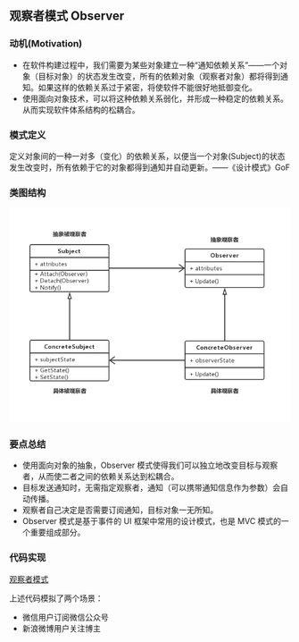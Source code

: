 ## **观察者模式 Observer**

### **动机(Motivation)**

- 在软件构建过程中，我们需要为某些对象建立一种“通知依赖关系”——一个对象（目标对象）的状态发生改变，所有的依赖对象（观察者对象）都将得到通知。如果这样的依赖关系过于紧密，将使软件不能很好地抵御变化。
- 使用面向对象技术，可以将这种依赖关系弱化，并形成一种稳定的依赖关系。从而实现软件体系结构的松耦合。

### **模式定义**

定义对象间的一种一对多（变化）的依赖关系，以便当一个对象(Subject)的状态发生改变时，所有依赖于它的对象都得到通知并自动更新。——《设计模式》GoF

### **类图结构**

![](../../../../04-资源/01-图片/观察者模式类图.jpg)

### **要点总结**

- 使用面向对象的抽象，Observer 模式使得我们可以独立地改变目标与观察者，从而使二者之间的依赖关系达到松耦合。
- 目标发送通知时，无需指定观察者，通知（可以携带通知信息作为参数）会自动传播。
- 观察者自己决定是否需要订阅通知，目标对象一无所知。
- Observer 模式是基于事件的 UI 框架中常用的设计模式，也是 MVC 模式的一个重要组成部分。

### **代码实现**

[观察者模式](https://github.com/jiangshuangjun/mystudy/tree/master/design-pattern/src/main/java/study/pattern/observer)

上述代码模拟了两个场景：

- 微信用户订阅微信公众号
- 新浪微博用户关注博主

